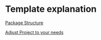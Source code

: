 
# Template explanation


[Package Structure](package_structure.md)

[Adjust Project to your needs](adjust_project_to_your_needs.md)